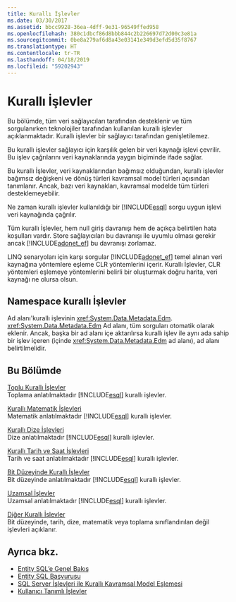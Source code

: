 ```yaml
---
title: Kurallı İşlevler
ms.date: 03/30/2017
ms.assetid: bbcc9928-36ea-4dff-9e31-96549ffed958
ms.openlocfilehash: 380c1dbcf86d8bbb844c2b226697d72d00c3e81a
ms.sourcegitcommit: 0be8a279af6d8a43e03141e349d3efd5d35f8767
ms.translationtype: HT
ms.contentlocale: tr-TR
ms.lasthandoff: 04/18/2019
ms.locfileid: "59202943"
---
```

# <a name="canonical-functions"></a>Kurallı İşlevler
Bu bölümde, tüm veri sağlayıcıları tarafından desteklenir ve tüm sorgulanırken teknolojiler tarafından kullanılan kurallı işlevler açıklanmaktadır. Kurallı işlevler bir sağlayıcı tarafından genişletilemez.  
  
 Bu kurallı işlevler sağlayıcı için karşılık gelen bir veri kaynağı işlevi çevrilir. Bu işlev çağrılarını veri kaynaklarında yaygın biçiminde ifade sağlar.  
  
 Bu kurallı İşlevler, veri kaynaklarından bağımsız olduğundan, kurallı işlevler bağımsız değişkeni ve dönüş türleri kavramsal model türleri açısından tanımlanır. Ancak, bazı veri kaynakları, kavramsal modelde tüm türleri desteklemeyebilir.  
  
 Ne zaman kurallı işlevler kullanıldığı bir [!INCLUDE[esql](../../../../../../includes/esql-md.md)] sorgu uygun işlevi veri kaynağında çağrılır.  
  
 Tüm kurallı İşlevler, hem null giriş davranışı hem de açıkça belirtilen hata koşulları vardır. Store sağlayıcıları bu davranışı ile uyumlu olması gerekir ancak [!INCLUDE[adonet_ef](../../../../../../includes/adonet-ef-md.md)] bu davranışı zorlamaz.  
  
 LINQ senaryoları için karşı sorgular [!INCLUDE[adonet_ef](../../../../../../includes/adonet-ef-md.md)] temel alınan veri kaynağına yöntemlere eşleme CLR yöntemlerini içerir. Kurallı İşlevler, CLR yöntemleri eşlemeye yöntemlerini belirli bir oluşturmak doğru harita, veri kaynağı ne olursa olsun.  
  
## <a name="canonical-functions-namespace"></a>Namespace kurallı İşlevler  
 Ad alanı'kurallı işlevinin <xref:System.Data.Metadata.Edm>. <xref:System.Data.Metadata.Edm> Ad alanı, tüm sorguları otomatik olarak eklenir. Ancak, başka bir ad alanı içe aktarılırsa kurallı işlev ile aynı ada sahip bir işlev içeren (içinde <xref:System.Data.Metadata.Edm> ad alanı), ad alanı belirtilmelidir.  
  
## <a name="in-this-section"></a>Bu Bölümde  
 [Toplu Kurallı İşlevler](../../../../../../docs/framework/data/adonet/ef/language-reference/aggregate-canonical-functions.md)  
 Toplama anlatılmaktadır [!INCLUDE[esql](../../../../../../includes/esql-md.md)] kurallı işlevler.  
  
 [Kurallı Matematik İşlevleri](../../../../../../docs/framework/data/adonet/ef/language-reference/math-canonical-functions.md)  
 Matematik anlatılmaktadır [!INCLUDE[esql](../../../../../../includes/esql-md.md)] kurallı işlevler.  
  
 [Kurallı Dize İşlevleri](../../../../../../docs/framework/data/adonet/ef/language-reference/string-canonical-functions.md)  
 Dize anlatılmaktadır [!INCLUDE[esql](../../../../../../includes/esql-md.md)] kurallı işlevler.  
  
 [Kurallı Tarih ve Saat İşlevleri](../../../../../../docs/framework/data/adonet/ef/language-reference/date-and-time-canonical-functions.md)  
 Tarih ve saat anlatılmaktadır [!INCLUDE[esql](../../../../../../includes/esql-md.md)] kurallı işlevler.  
  
 [Bit Düzeyinde Kurallı İşlevler](../../../../../../docs/framework/data/adonet/ef/language-reference/bitwise-canonical-functions.md)  
 Bit düzeyinde anlatılmaktadır [!INCLUDE[esql](../../../../../../includes/esql-md.md)] kurallı işlevler.  
  
 [Uzamsal İşlevler](../../../../../../docs/framework/data/adonet/ef/language-reference/spatial-functions.md)  
 Uzamsal anlatılmaktadır [!INCLUDE[esql](../../../../../../includes/esql-md.md)] kurallı işlevler.  
  
 [Diğer Kurallı İşlevler](../../../../../../docs/framework/data/adonet/ef/language-reference/other-canonical-functions.md)  
 Bit düzeyinde, tarih, dize, matematik veya toplama sınıflandırılan değil işlevleri açıklanır.  
  
## <a name="see-also"></a>Ayrıca bkz.

- [Entity SQL’e Genel Bakış](../../../../../../docs/framework/data/adonet/ef/language-reference/entity-sql-overview.md)
- [Entity SQL Başvurusu](../../../../../../docs/framework/data/adonet/ef/language-reference/entity-sql-reference.md)
- [SQL Server İşlevleri ile Kurallı Kavramsal Model Eşlemesi](../../../../../../docs/framework/data/adonet/ef/conceptual-model-canonical-to-sql-server-functions-mapping.md)
- [Kullanıcı Tanımlı İşlevler](../../../../../../docs/framework/data/adonet/ef/language-reference/user-defined-functions-entity-sql.md)

